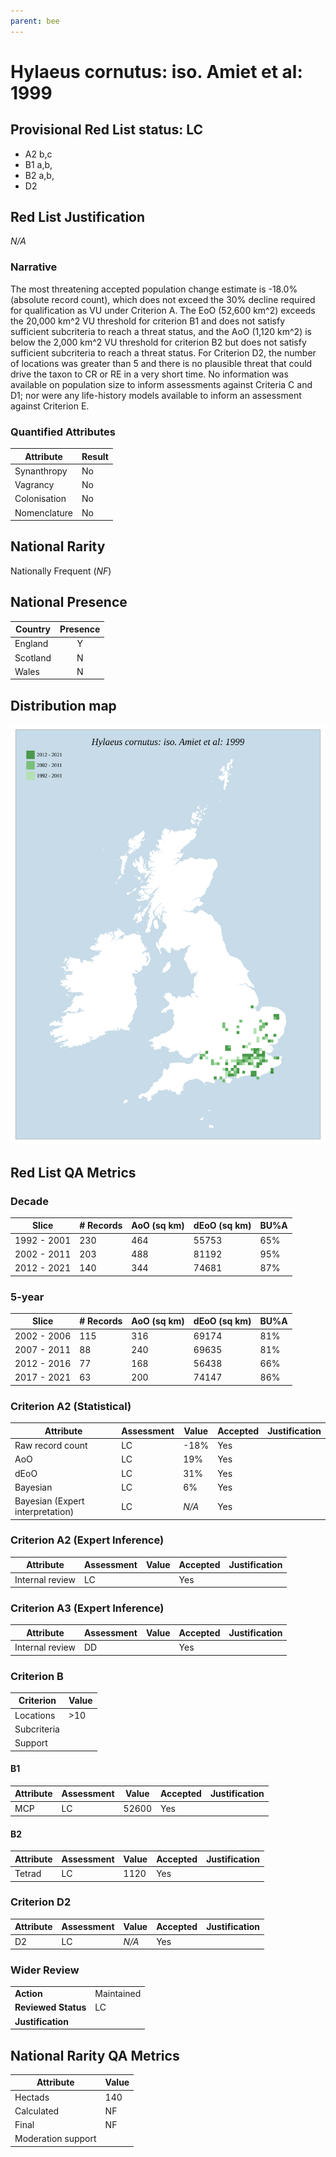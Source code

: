 ```yaml
---
parent: bee
---
```


# Hylaeus cornutus: iso. Amiet et al: 1999

## Provisional Red List status: LC
- A2 b,c
- B1 a,b, 
- B2 a,b, 
- D2

## Red List Justification
*N/A*
### Narrative


The most threatening accepted population change estimate is -18.0% (absolute record count), which does not exceed the 30% decline required for qualification as VU under Criterion A. The EoO (52,600 km^2) exceeds the 20,000 km^2 VU threshold for criterion B1 and does not satisfy sufficient subcriteria to reach a threat status, and the AoO (1,120 km^2) is below the 2,000 km^2 VU threshold for criterion B2 but does not satisfy sufficient subcriteria to reach a threat status. For Criterion D2, the number of locations was greater than 5 and there is no plausible threat that could drive the taxon to CR or RE in a very short time. No information was available on population size to inform assessments against Criteria C and D1; nor were any life-history models available to inform an assessment against Criterion E.
### Quantified Attributes
|Attribute|Result|
|---|---|
|Synanthropy|No|
|Vagrancy|No|
|Colonisation|No|
|Nomenclature|No|


## National Rarity
Nationally Frequent (*NF*)

## National Presence
|Country|Presence
|---|:-:|
|England|Y|
|Scotland|N|
|Wales|N|


## Distribution map
![](../map/89.svg)

## Red List QA Metrics
### Decade
| Slice | # Records | AoO (sq km) | dEoO (sq km) |BU%A |
|---|---|---|---|---|
|1992 - 2001|230|464|55753|65%|
|2002 - 2011|203|488|81192|95%|
|2012 - 2021|140|344|74681|87%|
### 5-year
| Slice | # Records | AoO (sq km) | dEoO (sq km) |BU%A |
|---|---|---|---|---|
|2002 - 2006|115|316|69174|81%|
|2007 - 2011|88|240|69635|81%|
|2012 - 2016|77|168|56438|66%|
|2017 - 2021|63|200|74147|86%|
### Criterion A2 (Statistical)
|Attribute|Assessment|Value|Accepted|Justification
|---|---|---|---|---|
|Raw record count|LC|-18%|Yes||
|AoO|LC|19%|Yes||
|dEoO|LC|31%|Yes||
|Bayesian|LC|6%|Yes||
|Bayesian (Expert interpretation)|LC|*N/A*|Yes||
### Criterion A2 (Expert Inference)
|Attribute|Assessment|Value|Accepted|Justification
|---|---|---|---|---|
|Internal review|LC||Yes||
### Criterion A3 (Expert Inference)
|Attribute|Assessment|Value|Accepted|Justification
|---|---|---|---|---|
|Internal review|DD||Yes||
### Criterion B
|Criterion| Value|
|---|---|
|Locations|>10|
|Subcriteria||
|Support||
#### B1
|Attribute|Assessment|Value|Accepted|Justification
|---|---|---|---|---|
|MCP|LC|52600|Yes||
#### B2
|Attribute|Assessment|Value|Accepted|Justification
|---|---|---|---|---|
|Tetrad|LC|1120|Yes||
### Criterion D2
|Attribute|Assessment|Value|Accepted|Justification
|---|---|---|---|---|
|D2|LC|*N/A*|Yes||
### Wider Review
|  |  |
|---|---|
|**Action**|Maintained|
|**Reviewed Status**|LC|
|**Justification**||


## National Rarity QA Metrics
|Attribute|Value|
|---|---|
|Hectads|140|
|Calculated|NF|
|Final|NF|
|Moderation support||


